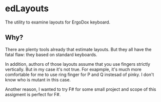 # edLayouts

The utility to examine layouts for ErgoDox keyboard.

## Why?

There are plenty tools already that estimate layouts. But they all have the fatal flaw: they based on standard keyboards.

In addition, authors of those layouts assume that you use fingers strictly vertically. But in my case it's not true. For exapmple, it's much more comfortable for me to use ring finger for P and Q instesad of pinky. I don't know who is mutant in this case.

Another reason, I wanted to try F# for some small project and scope of this assigment is perfect for F#.
